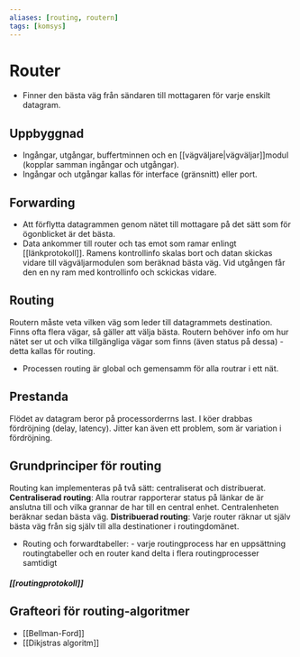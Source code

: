 ```yaml
---
aliases: [routing, routern]
tags: [komsys]
---
```

# Router
- Finner den bästa väg från sändaren till mottagaren för varje enskilt datagram. 

## Uppbyggnad
- Ingångar, utgångar, buffertminnen och en [[vägväljare|vägväljar]]modul (kopplar samman ingångar och utgångar).
- Ingångar och utgångar kallas för interface (gränsnitt) eller port. 

## Forwarding
- Att förflytta datagrammen genom nätet till mottagare på det sätt som för ögonblicket är det bästa. 
- Data ankommer till router och tas emot som ramar enlingt [[länkprotokoll]]. Ramens kontrollinfo skalas bort och datan skickas vidare till vägväljarmodulen som beräknad bästa väg. Vid utgången får den en ny ram med kontrollinfo och sckickas vidare.

## Routing
Routern måste veta vilken väg som leder till datagrammets destination. Finns ofta flera vägar, så gäller att välja bästa. Routern behöver info om hur nätet ser ut och vilka tillgängliga vägar som finns (även status på dessa) - detta kallas för routing. 
- Processen routing är global och gemensamm för alla routrar i ett nät.

## Prestanda
Flödet av datagram beror på processorderrns last. I köer drabbas fördröjning (delay, latency). Jitter kan även ett problem, som är variation i fördröjning. 

## Grundprinciper för routing
Routing kan implementeras på två sätt: centraliserat och distribuerat.
**Centraliserad routing**:
Alla routrar rapporterar status på länkar de är anslutna till och vilka grannar de har till en central enhet. Centralenheten beräknar sedan bästa väg.
**Distribuerad routing**:
Varje router räknar ut själv bästa väg från sig själv till alla destinationer i routingdomänet.

- Routing och forwardtabeller:
		  - varje routingprocess har en uppsättning routingtabeller och en router kand delta i flera routingprocesser samtidigt

##### [[routingprotokoll]]

## Grafteori för routing-algoritmer
- [[Bellman-Ford]]
- [[Dikjstras algoritm]]